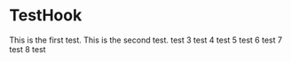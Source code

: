 # TestHook

This is the first test.
This is the second test. test
3 test
4 test
5 test
6 test
7 test
8 test